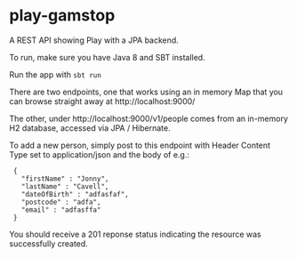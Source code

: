 # play-gamstop

A REST API showing Play with a JPA backend.

To run, make sure you have Java 8 and SBT installed.

Run the app with `sbt run`

There are two endpoints, one that works using an in memory Map that you can browse straight away at http://localhost:9000/

The other, under http://localhost:9000/v1/people comes from an in-memory H2 database, accessed via JPA / Hibernate.

To add a new person, simply post to this endpoint with Header Content Type set to application/json and the body of e.g.:
```
 {
   "firstName" : "Jonny",
   "lastName" : "Cavell",
   "dateOfBirth" : "adfasfaf",
   "postcode" : "adfa",
   "email" : "adfasffa"
 }
```
You should receive a 201 reponse status indicating the resource was successfully created.
